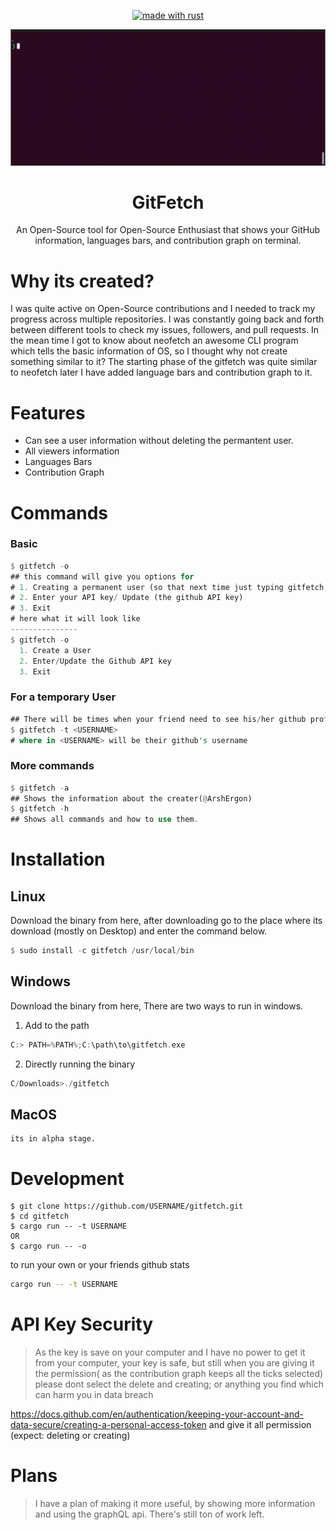 <p align="center"><a href="https://www.rust-lang.org" target="_blank"><img src="https://img.shields.io/badge/Made%20With-Rust-000000?style=for-the-badge" alt="made with rust" /></a></a>
</p>
<div align="center">
<img src="https://github.com/ArshErgon/gitfetch/blob/fc2a521c3b3b3536fadaa18497b4fd29b25b1270/gitfetch.gif">
</div>
<div align="center">

# **GitFetch**

An Open-Source tool for Open-Source Enthusiast that shows your GitHub information, languages bars, and contribution graph on terminal.
</div>

# Why its created?
I was quite active on Open-Source contributions and I needed to track my progress across multiple repositories. I was constantly going back and forth between different tools to check my issues, followers, and pull requests. In the mean time I got to know about neofetch an awesome CLI program which tells the basic information of OS, so I thought why not create something similar to it? The starting phase of the gitfetch was quite similar to neofetch later I have added language bars and contribution graph to it.

# Features
* Can see a user information without deleting the permantent user.
* All viewers information
* Languages Bars
* Contribution Graph
# Commands

### Basic

```rust
$ gitfetch -o
## this command will give you options for
# 1. Creating a permanent user (so that next time just typing gitfetch will show you your information)
# 2. Enter your API key/ Update (the github API key)
# 3. Exit
# here what it will look like
---------------
$ gitfetch -o
  1. Create a User
  2. Enter/Update the Github API key
  3. Exit

```

### For a temporary User

```rust
## There will be times when your friend need to see his/her github profile, but you dont want them to be a permanent user, for that you can use
$ gitfetch -t <USERNAME>
# where in <USERNAME> will be their github's username
```

### More commands

```rust
$ gitfetch -a
## Shows the information about the creater(@ArshErgon)
$ gitfetch -h
## Shows all commands and how to use them.
```

# Installation
## Linux
Download the binary from here, after downloading go to the place where its download (mostly on Desktop) and enter the command below.

```rust
$ sudo install -c gitfetch /usr/local/bin
```
## Windows
Download the binary from here,
There are two ways to run in windows.
1. Add to the path
```rust
C:> PATH=%PATH%;C:\path\to\gitfetch.exe
```
2. Directly running the binary
```rust
C/Downloads>./gitfetch
```
## MacOS
```
its in alpha stage.
```

# Development

```git
$ git clone https://github.com/USERNAME/gitfetch.git
$ cd gitfetch
$ cargo run -- -t USERNAME
OR
$ cargo run -- -o
```

to run your own or your friends github stats

```bash
cargo run -- -t USERNAME
```

# API Key Security

> As the key is save on your computer and I have no power to get it from your computer, your key is safe, but still when you are giving it the permission( as the contribution graph keeps all the ticks selected) please dont select the delete and creating; or anything you find which can harm you in data breach

https://docs.github.com/en/authentication/keeping-your-account-and-data-secure/creating-a-personal-access-token and give it all permission (expect: deleting or creating)

# Plans

> I have a plan of making it more useful, by showing more information and using the graphQL api. There's still ton of work left.
